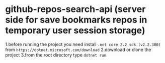 # github-repos-search-api (server side for save bookmarks repos in temporary user session storage)

1.before running the project you need install `.net core 2.2 sdk (v2.2.300)` from `https://dotnet.microsoft.com/download` 
2.download or clone the project
3.from the root directory type `dotnet run`  
